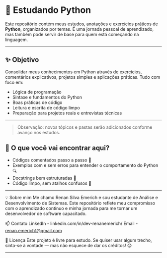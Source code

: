 # 🐍 Estudando Python

Este repositório contém meus estudos, anotações e exercícios práticos de **Python**, organizados por temas. É uma jornada pessoal de aprendizado, mas também pode servir de base para quem está começando na linguagem.

---

## ✨ Objetivo

Consolidar meus conhecimentos em Python através de exercícios, comentários explicativos, projetos simples e aplicações práticas. Tudo com foco em:

- Lógica de programação
- Sintaxe e fundamentos do Python
- Boas práticas de código
- Leitura e escrita de código limpo
- Preparação para projetos reais e entrevistas técnicas

---

> Observação: novos tópicos e pastas serão adicionados conforme avanço nos estudos.

## 🧠 O que você vai encontrar aqui?

- Códigos comentados passo a passo 📝
- Exemplos com e sem erros para entender o comportamento do Python 🔍
- Docstrings bem estruturadas 📘
- Código limpo, sem atalhos confusos 🧼

---

💡 Sobre mim
Me chamo Renan Silva Emerich e sou estudante de Análise e Desenvolvimento de Sistemas.
Este repositório reflete meu compromisso com o aprendizado contínuo e minha jornada para me tornar um desenvolvedor de software capacitado.

📫 Contato
LinkedIn - linkedin.com/in/dev-renanemerich/
Email - renan.emerich1@gmail.com

📌 Licença
Este projeto é livre para estudo. Se quiser usar algum trecho, sinta-se à vontade — mas não esquece de dar os créditos! 😊

---
